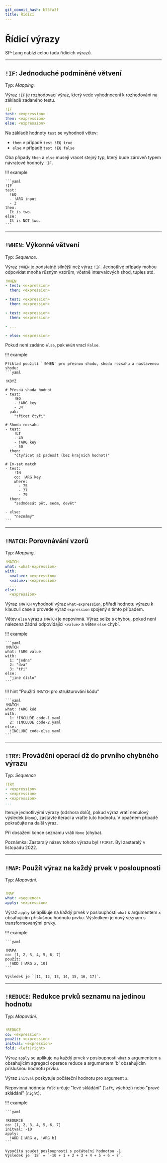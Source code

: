```yaml
---
git_commit_hash: b55fa3f
title: Řídicí
---
```


# Řídicí výrazy


SP-Lang nabízí celou řadu řídicích výrazů.

--- 

## `!IF`: Jednoduché podmíněné větvení  

Typ: _Mapping_.

Výraz `!IF` je rozhodovací výraz, který vede vyhodnocení k rozhodování na základě zadaného testu.

```yaml
!IF
test: <expression>
then: <expression>
else: <expression>
```

Na základě hodnoty `test` se vyhodnotí větev:

- `then` v případě `test !EQ true`
- `else` v případě `test !EQ false`

Oba případy `then` a `else` musejí vracet stejný typ, který bude zároveň typem návratové hodnoty `!IF`.

!!! example

	```yaml
	!IF
	test:
	  !EQ
	  - !ARG input
	  - 2
	then:
	  It is two.
	else:
	  It is NOT two.
	```

---

## `!WHEN`: Výkonné větvení

Typ: _Sequence_.

Výraz `!WHEN` je podstatně silnější než výraz `!IF`.
Jednotlivé případy mohou odpovídat mnoha různým vzorům, včetně intervalových shod, tuples atd. 

```yaml
!WHEN
- test: <expression>
  then: <expression>

- test: <expression>
  then: <expression>

- test: <expression>
  then: <expression>

- ...

- else: <expression>
```


Pokud není zadáno `else`, pak `WHEN` vrací `False`.


!!! example

	Příklad použití `!WHEN` pro přesnou shodu, shodu rozsahu a nastavenou shodu:
	```yaml
	
	!KDYŽ
	
	# Přesná shoda hodnot
	- test:
	    !EQ
	    - !ARG key
	    - 34
	  pak:
	    "třicet čtyři"
	
	# Shoda rozsahu
	- test:
	    !LT
	    - 40
	    - !ARG key
	    - 50
	  then:
	    "čtyřicet až padesát (bez krajních hodnot)"
	
	# In-set match
	- test:
	    !IN
	    co: !ARG key
	    where:
	      - 75
	      - 77
	      - 79
	  then:
	    "sedmdesát pět, sedm, devět"
	
	- else:
	    "neznámý"
	```

--- 

## `!MATCH`: Porovnávání vzorů

Typ: _Mapping_.

```yaml
!MATCH
what: <what-expression>
with:
  <value>: <expression>
  <value>: <expression>
  ...
else:
  <expression>
```

Výraz `!MATCH` vyhodnotí výraz `what-expression`, přiřadí hodnotu výrazu k klauzuli case a provede výraz `expression` spojený s tímto případem.

Větev `else` výrazu `!MATCH` je nepovinná.
Výraz selže s chybou, pokud není nalezena žádná odpovídající `<value>` a větev `else` chybí.


!!! example

	```yaml
	!MATCH
	what: !ARG value
	with:
	  1: "jedna"
	  2: "dva"
	  3: "tři"
	else:
	  "jiné číslo"
	```

!!! hint "Použití `!MATCH` pro strukturování kódu"

	```yaml
	!MATCH
	what: !ARG kód
	with:
	  1: !INCLUDE code-1.yaml
	  2: !INCLUDE code-2.yaml
	else:
	  !INCLUDE code-else.yaml
	```

---

## `!TRY`: Provádění operací dž do prvního chybného výrazu  

Typ: _Sequence_

```yaml
!TRY
- <expression>
- <expression>
- <expression>
...
```

Iteruje jednotlivými výrazy (odshora dolů), pokud výraz vrátí nenulový výsledek (`None`), zastavte iteraci a vraťte tuto hodnotu.
V opačném případě pokračujte na další výraz.

Při dosažení konce seznamu vrátí `None` (chyba).


Poznámka: Zastaralý název tohoto výrazu byl `!FIRST`.
Byl zastaralý v listopadu 2022.
    
---

## `!MAP`: Použít výraz na každý prvek v posloupnosti 

Typ: _Mapování_.
```yaml

!MAP
what: <sequence>
apply: <expression>
```

Výraz `apply` se aplikuje na každý prvek v posloupnosti `what` s argumentem `x` obsahujícím příslušnou hodnotu prvku.
Výsledkem je nový seznam s transformovanými prvky.

!!! example

	
	
	```yaml
	
	!MAPA
	co: [1, 2, 3, 4, 5, 6, 7]
	použít:
	  !ADD [!ARG x, 10]
	```
	
	Výsledek je `[11, 12, 13, 14, 15, 16, 17]`.
	

---

## `!REDUCE`: Redukce prvků seznamu na jedinou hodnotu 

Typ: _Mapování_.

```yaml

!REDUCE
co: <expression>
použít: <expression>
initval: <expression>
fold: <left|right>
```

Výraz `apply` se aplikuje na každý prvek v posloupnosti `what` s argumentem `a` obsahujícím agregaci operace reduce a argumentem 'b' obsahujícím příslušnou hodnotu prvku.

Výraz `initval` poskytuje počáteční hodnotu pro argument `a`.

Nepovinná hodnota `fold` určuje "levé skládání" (`left`, výchozí) nebo "pravé skládání" (`right`).


!!! example

	
	
	```yaml
	
	!REDUKCE
	co: [1, 2, 3, 4, 5, 6, 7]
	initval: -10
	apply:
	  !ADD [!ARG a, !ARG b]
	```
	
	Vypočítá součet posloupnosti s počáteční hodnotou -1.  
	Výsledek je `18` = `-10 + 1 + 2 + 3 + 4 + 5 + 6 + 7`.

